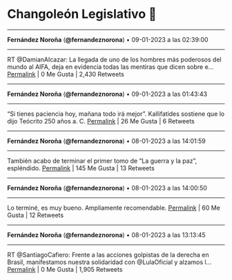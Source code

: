 # Changoleón Legislativo 🙈
*****
**Fernández Noroña** (**@fernandeznorona**) • 09-01-2023 a las 02:39:00
*****
RT @DamianAIcazar: La llegada de uno de los hombres más poderosos del mundo al AIFA, deja en evidencia todas las mentiras que dicen sobre e…
[Permalink](https://twitter.com/fernandeznorona/status/1612398527765794817) | 0 Me Gusta | 2,430 Retweets
*****
**Fernández Noroña** (**@fernandeznorona**) • 09-01-2023 a las 01:43:43
*****
“Si tienes paciencia hoy, mañana todo irá mejor”. Kallifatides sostiene que lo dijo Teócrito 250 años a. C.
[Permalink](https://twitter.com/fernandeznorona/status/1612384616052031488) | 26 Me Gusta | 6 Retweets
*****
**Fernández Noroña** (**@fernandeznorona**) • 08-01-2023 a las 14:01:59
*****
También acabo de terminar el primer tomo de “La guerra y la paz”, espléndido.
[Permalink](https://twitter.com/fernandeznorona/status/1612208018459860993) | 145 Me Gusta | 13 Retweets
*****
**Fernández Noroña** (**@fernandeznorona**) • 08-01-2023 a las 14:00:50
*****
Lo terminé, es muy bueno. Ampliamente recomendable.
[Permalink](https://twitter.com/fernandeznorona/status/1612207727446458369) | 60 Me Gusta | 12 Retweets
*****
**Fernández Noroña** (**@fernandeznorona**) • 08-01-2023 a las 13:13:45
*****
RT @SantiagoCafiero: Frente a las acciones golpistas de la derecha en Brasil, manifestamos nuestra solidaridad con @LulaOficial y alzamos l…
[Permalink](https://twitter.com/fernandeznorona/status/1612195877698916353) | 0 Me Gusta | 1,905 Retweets